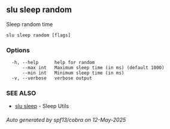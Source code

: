 ## slu sleep random

Sleep random time

```
slu sleep random [flags]
```

### Options

```
  -h, --help      help for random
      --max int   Maximum sleep time (in ms) (default 1000)
      --min int   Minimum sleep time (in ms)
  -v, --verbose   verbose output
```

### SEE ALSO

* [slu sleep](slu_sleep.md)	 - Sleep Utils

###### Auto generated by spf13/cobra on 12-May-2025
